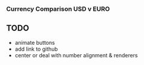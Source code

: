 ### Currency Comparison USD v EURO

## TODO
 - animate buttons
 - add link to github
 - center or deal with number alignment & renderers
